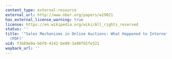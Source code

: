 ```yaml
---
content_type: external-resource
external_url: http://www.nber.org/papers/w19021
has_external_license_warning: true
license: https://en.wikipedia.org/wiki/All_rights_reserved
status: ''
title: '"Sales Mechanisms in Online Auctions: What Happened to Internet Auctions?"
  (PDF)'
uid: f3b69e0a-bbf0-4142-be09-3a98fb5fe321
wayback_url: ''
---
```

